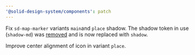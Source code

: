 ```yaml
---
'@solid-design-system/components': patch
---
```


Fix `sd-map-marker` variants `main`and `place` shadow. The shadow token in use (`shadow-md`) was [removed](https://github.com/solid-design-system/solid/pull/963) and is now replaced with `shadow`.

Improve center alignment of icon in variant `place`.
